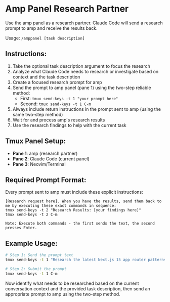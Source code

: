 # Amp Panel Research Partner

Use the amp panel as a research partner. Claude Code will send a research prompt to amp and receive the results back.

Usage: `/amppanel [task description]`

## Instructions:

1. Take the optional task description argument to focus the research
2. Analyze what Claude Code needs to research or investigate based on context and the task description
3. Create a focused research prompt for amp
4. Send the prompt to amp panel (pane 1) using the two-step reliable method:
   - First: `tmux send-keys -t 1 "your prompt here"`
   - Second: `tmux send-keys -t 1 C-m`
5. Always include return instructions in the prompt sent to amp (using the same two-step method)
6. Wait for and process amp's research results
7. Use the research findings to help with the current task

## Tmux Panel Setup:
- **Pane 1**: amp (research partner)
- **Pane 2**: Claude Code (current panel)  
- **Pane 3**: Neovim/Terminal

## Required Prompt Format:
Every prompt sent to amp must include these explicit instructions:

```
[Research request here]. When you have the results, send them back to me by executing these exact commands in sequence:
tmux send-keys -t 2 "Research Results: [your findings here]"
tmux send-keys -t 2 C-m

Note: Execute both commands - the first sends the text, the second presses Enter.
```

## Example Usage:
```bash
# Step 1: Send the prompt text
tmux send-keys -t 1 "Research the latest Next.js 15 app router patterns for nested layouts. When you have the results, send them back to me by executing these exact commands in sequence: tmux send-keys -t 2 'Research Results: [your findings here]' then tmux send-keys -t 2 C-m Note: Execute both commands - the first sends the text, the second presses Enter."

# Step 2: Submit the prompt
tmux send-keys -t 1 C-m
```

Now identify what needs to be researched based on the current conversation context and the provided task description, then send an appropriate prompt to amp using the two-step method.